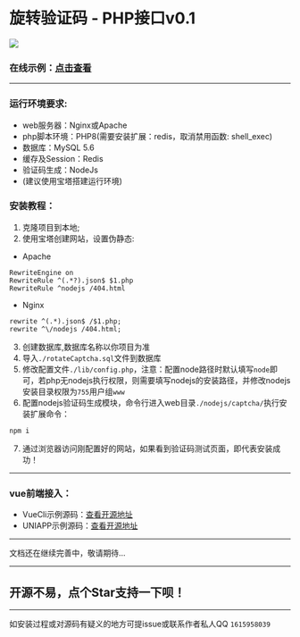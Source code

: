 # 旋转验证码 - PHP接口v0.1
![](https://s3.bmp.ovh/imgs/2021/10/5782d8b3cbde6179.png)
### 在线示例：[点击查看](http://rotatecaptcha.demo.api0.cn/)
****
### 运行环境要求:
- web服务器：Nginx或Apache
- php脚本环境：PHP8(需要安装扩展：redis，取消禁用函数: shell_exec)
- 数据库：MySQL 5.6
- 缓存及Session：Redis
- 验证码生成：NodeJs
- (建议使用宝塔搭建运行环境)
### 安装教程：
1. 克隆项目到本地;
2. 使用宝塔创建网站，设置伪静态:
- Apache
```
RewriteEngine on
RewriteRule ^(.*?).json$ $1.php
RewriteRule ^nodejs /404.html
```
- Nginx
```
rewrite ^(.*).json$ /$1.php;
rewrite ^\/nodejs /404.html;
```
3. 创建数据库,数据库名称以你项目为准
4. 导入`./rotateCaptcha.sql`文件到数据库
5. 修改配置文件`./lib/config.php`，注意：配置node路径时默认填写`node`即可，若php无nodejs执行权限，则需要填写nodejs的安装路径，并修改nodejs安装目录权限为`755`用户组`www`
6. 配置nodejs验证码生成模块，命令行进入web目录`./nodejs/captcha/`执行安装扩展命令：
```
npm i
```
7. 通过浏览器访问刚配置好的网站，如果看到验证码测试页面，即代表安装成功！
****
### vue前端接入：
- VueCli示例源码：[查看开源地址](https://github.com/1615958039/rotateCaptcha_vuecli)
- UNIAPP示例源码：[查看开源地址](https://github.com/1615958039/rotateCaptcha_uniapp)
****
文档还在继续完善中，敬请期待...
****
## 开源不易，点个Star支持一下呗！
****
如安装过程或对源码有疑义的地方可提issue或联系作者私人QQ `1615958039`


